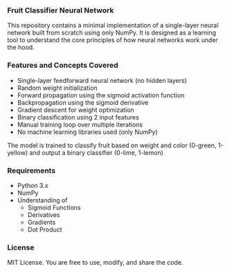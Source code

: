 ### Fruit Classifier Neural Network ###
This repository contains a minimal implementation of a single-layer neural network built from scratch using only NumPy. It is designed as a learning tool to understand the core principles of how neural networks work under the hood.

### Features and Concepts Covered ###
* Single-layer feedforward neural network (no hidden layers)
* Random weight initialization
* Forward propagation using the sigmoid activation function
* Backpropagation using the sigmoid derivative
* Gradient descent for weight optimization
* Binary classification using 2 input features
* Manual training loop over multiple iterations
* No machine learning libraries used (only NumPy)

The model is trained to classify fruit based on weight and color (0-green, 1-yellow) and output a binary classifier (0-lime, 1-lemon)


### Requirements ###
* Python 3.x
* NumPy
* Understanding of
  * Sigmoid Functions
  * Derivatives
  * Gradients
  * Dot Product


### License ###
MIT License. You are free to use, modify, and share the code.
